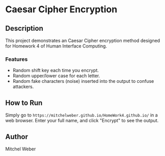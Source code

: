 # Caesar Cipher Encryption

## Description
This project demonstrates an Caesar Cipher encryption method designed for Homework 4 of Human Interface Computing.

### Features
- Random shift key each time you encrypt.
- Random upper/lower case for each letter.
- Random fake characters (noise) inserted into the output to confuse attackers.

## How to Run
Simply go to `https://mitchelweber.github.io/HomeWork4.github.io/` in a web browser. Enter your full name, and click "Encrypt" to see the output.

## Author
Mitchel Weber
